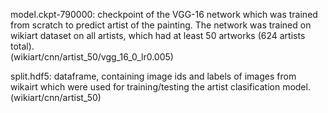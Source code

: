 model.ckpt-790000: checkpoint of the VGG-16 network which was trained from scratch to predict artist of the painting.
    The network was trained on wikiart dataset on all artists, which had at least 50 artworks (624 artists total).  
    (wikiart/cnn/artist_50/vgg_16_0_lr0.005)

split.hdf5: dataframe, containing image ids and labels of images from wikairt which were used for training/testing the artist clasification model.
    (wikiart/cnn/artist_50)
